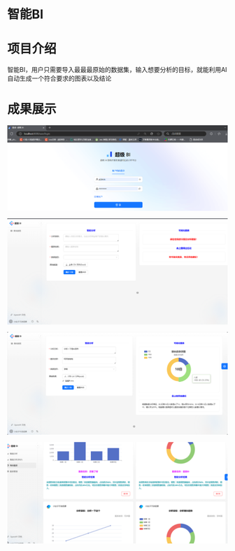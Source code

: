 # 智能BI

# 项目介绍

智能BI，用户只需要导入最最最原始的数据集，输入想要分析的目标，就能利用AI自动生成一个符合要求的图表以及结论





# 成果展示

![image-20241025135601928](智能BI.assets/image-20241025135601928.png)

![image-20241025234204742](智能BI.assets/image-20241025234204742.png)

![image-20241025234555470](智能BI.assets/image-20241025234555470.png)

![image-20241117222107409](智能BI.assets/image-20241117222107409.png)